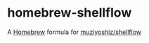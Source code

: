 # homebrew-shellflow

A [Homebrew](https://brew.sh/) formula for [muziyoshiz/shellflow](https://github.com/muziyoshiz/shellflow)
